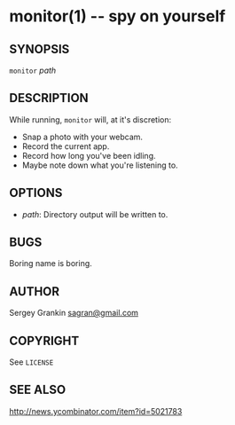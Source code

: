 monitor(1) -- spy on yourself
==============================

## SYNOPSIS
`monitor` <var>path</var>

## DESCRIPTION
While running, `monitor` will, at it's discretion:

- Snap a photo with your webcam.
- Record the current app.
- Record how long you've been idling.
- Maybe note down what you're listening to.

## OPTIONS
* <var>path</var>:
  Directory output will be written to.

## BUGS
Boring name is boring.

## AUTHOR
Sergey Grankin <sagran@gmail.com>

## COPYRIGHT
See `LICENSE`

## SEE ALSO
<http://news.ycombinator.com/item?id=5021783>


[SYNOPSIS]: #SYNOPSIS "SYNOPSIS"
[DESCRIPTION]: #DESCRIPTION "DESCRIPTION"
[OPTIONS]: #OPTIONS "OPTIONS"
[BUGS]: #BUGS "BUGS"
[AUTHOR]: #AUTHOR "AUTHOR"
[COPYRIGHT]: #COPYRIGHT "COPYRIGHT"
[SEE ALSO]: #SEE-ALSO "SEE ALSO"


[monitor(1)]: monitor.1.html
